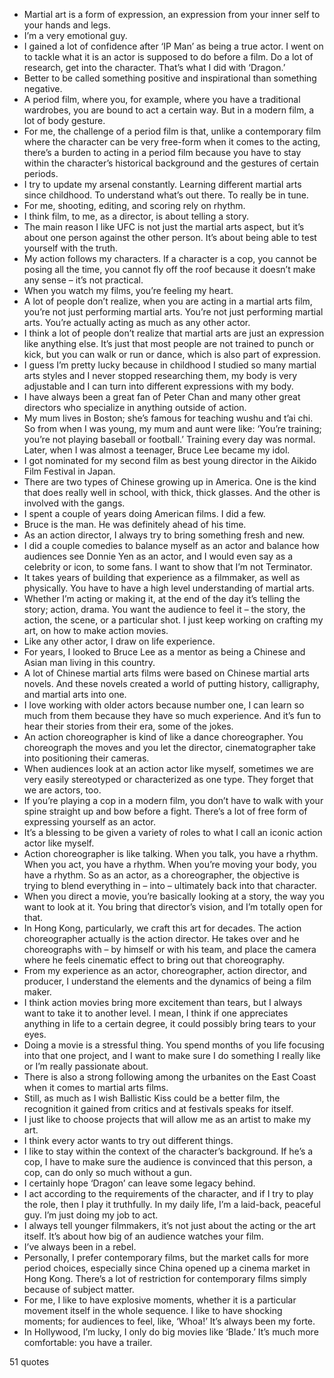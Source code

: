  - Martial art is a form of expression, an expression from your inner self to your hands and legs.
 - I’m a very emotional guy.
 - I gained a lot of confidence after ‘IP Man’ as being a true actor. I went on to tackle what it is an actor is supposed to do before a film. Do a lot of research, get into the character. That’s what I did with ‘Dragon.’
 - Better to be called something positive and inspirational than something negative.
 - A period film, where you, for example, where you have a traditional wardrobes, you are bound to act a certain way. But in a modern film, a lot of body gesture.
 - For me, the challenge of a period film is that, unlike a contemporary film where the character can be very free-form when it comes to the acting, there’s a burden to acting in a period film because you have to stay within the character’s historical background and the gestures of certain periods.
 - I try to update my arsenal constantly. Learning different martial arts since childhood. To understand what’s out there. To really be in tune.
 - For me, shooting, editing, and scoring rely on rhythm.
 - I think film, to me, as a director, is about telling a story.
 - The main reason I like UFC is not just the martial arts aspect, but it’s about one person against the other person. It’s about being able to test yourself with the truth.
 - My action follows my characters. If a character is a cop, you cannot be posing all the time, you cannot fly off the roof because it doesn’t make any sense – it’s not practical.
 - When you watch my films, you’re feeling my heart.
 - A lot of people don’t realize, when you are acting in a martial arts film, you’re not just performing martial arts. You’re not just performing martial arts. You’re actually acting as much as any other actor.
 - I think a lot of people don’t realize that martial arts are just an expression like anything else. It’s just that most people are not trained to punch or kick, but you can walk or run or dance, which is also part of expression.
 - I guess I’m pretty lucky because in childhood I studied so many martial arts styles and I never stopped researching them, my body is very adjustable and I can turn into different expressions with my body.
 - I have always been a great fan of Peter Chan and many other great directors who specialize in anything outside of action.
 - My mum lives in Boston; she’s famous for teaching wushu and t’ai chi. So from when I was young, my mum and aunt were like: ‘You’re training; you’re not playing baseball or football.’ Training every day was normal. Later, when I was almost a teenager, Bruce Lee became my idol.
 - I got nominated for my second film as best young director in the Aikido Film Festival in Japan.
 - There are two types of Chinese growing up in America. One is the kind that does really well in school, with thick, thick glasses. And the other is involved with the gangs.
 - I spent a couple of years doing American films. I did a few.
 - Bruce is the man. He was definitely ahead of his time.
 - As an action director, I always try to bring something fresh and new.
 - I did a couple comedies to balance myself as an actor and balance how audiences see Donnie Yen as an actor, and I would even say as a celebrity or icon, to some fans. I want to show that I’m not Terminator.
 - It takes years of building that experience as a filmmaker, as well as physically. You have to have a high level understanding of martial arts.
 - Whether I’m acting or making it, at the end of the day it’s telling the story; action, drama. You want the audience to feel it – the story, the action, the scene, or a particular shot. I just keep working on crafting my art, on how to make action movies.
 - Like any other actor, I draw on life experience.
 - For years, I looked to Bruce Lee as a mentor as being a Chinese and Asian man living in this country.
 - A lot of Chinese martial arts films were based on Chinese martial arts novels. And these novels created a world of putting history, calligraphy, and martial arts into one.
 - I love working with older actors because number one, I can learn so much from them because they have so much experience. And it’s fun to hear their stories from their era, some of the jokes.
 - An action choreographer is kind of like a dance choreographer. You choreograph the moves and you let the director, cinematographer take into positioning their cameras.
 - When audiences look at an action actor like myself, sometimes we are very easily stereotyped or characterized as one type. They forget that we are actors, too.
 - If you’re playing a cop in a modern film, you don’t have to walk with your spine straight up and bow before a fight. There’s a lot of free form of expressing yourself as an actor.
 - It’s a blessing to be given a variety of roles to what I call an iconic action actor like myself.
 - Action choreographer is like talking. When you talk, you have a rhythm. When you act, you have a rhythm. When you’re moving your body, you have a rhythm. So as an actor, as a choreographer, the objective is trying to blend everything in – into – ultimately back into that character.
 - When you direct a movie, you’re basically looking at a story, the way you want to look at it. You bring that director’s vision, and I’m totally open for that.
 - In Hong Kong, particularly, we craft this art for decades. The action choreographer actually is the action director. He takes over and he choreographs with – by himself or with his team, and place the camera where he feels cinematic effect to bring out that choreography.
 - From my experience as an actor, choreographer, action director, and producer, I understand the elements and the dynamics of being a film maker.
 - I think action movies bring more excitement than tears, but I always want to take it to another level. I mean, I think if one appreciates anything in life to a certain degree, it could possibly bring tears to your eyes.
 - Doing a movie is a stressful thing. You spend months of you life focusing into that one project, and I want to make sure I do something I really like or I’m really passionate about.
 - There is also a strong following among the urbanites on the East Coast when it comes to martial arts films.
 - Still, as much as I wish Ballistic Kiss could be a better film, the recognition it gained from critics and at festivals speaks for itself.
 - I just like to choose projects that will allow me as an artist to make my art.
 - I think every actor wants to try out different things.
 - I like to stay within the context of the character’s background. If he’s a cop, I have to make sure the audience is convinced that this person, a cop, can do only so much without a gun.
 - I certainly hope ‘Dragon’ can leave some legacy behind.
 - I act according to the requirements of the character, and if I try to play the role, then I play it truthfully. In my daily life, I’m a laid-back, peaceful guy. I’m just doing my job to act.
 - I always tell younger filmmakers, it’s not just about the acting or the art itself. It’s about how big of an audience watches your film.
 - I’ve always been in a rebel.
 - Personally, I prefer contemporary films, but the market calls for more period choices, especially since China opened up a cinema market in Hong Kong. There’s a lot of restriction for contemporary films simply because of subject matter.
 - For me, I like to have explosive moments, whether it is a particular movement itself in the whole sequence. I like to have shocking moments; for audiences to feel, like, ‘Whoa!’ It’s always been my forte.
 - In Hollywood, I’m lucky, I only do big movies like ‘Blade.’ It’s much more comfortable: you have a trailer.

51 quotes